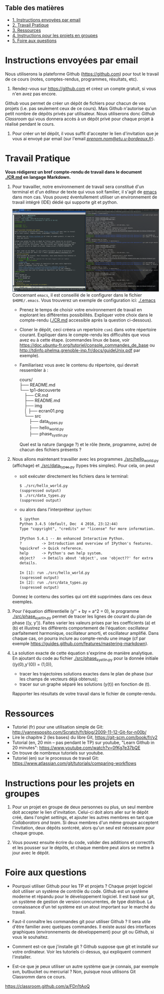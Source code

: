 <div id="table-of-contents">
<h2>Table des matières</h2>
<div id="text-table-of-contents">
<ul>
<li><a href="#orgheadline1">1. Instructions envoyées par email</a></li>
<li><a href="#orgheadline2">2. Travail Pratique</a></li>
<li><a href="#orgheadline3">3. Ressources</a></li>
<li><a href="#orgheadline4">4. Instructions pour les projets en groupes</a></li>
<li><a href="#orgheadline5">5. Foire aux questions</a></li>
</ul>
</div>
</div>


# Instructions envoyées par email<a id="orgheadline1"></a>

Nous utiliserons la plateforme Github (<https://github.com>) pour tout le travail
de ce cours (notes, comptes-rendus, programmes, résultats, etc).

1.  Rendez-vous sur <https://github.com> et créez un compte gratuit, si vous n'en
    avez pas encore.

Github vous permet de créer un dépôt de fichiers pour chacun de vos projets
(i.e. pas seulement ceux de ce cours). Mais Github n'autorise qu'un petit nombre
de dépôts privés par utilisateur. Nous utiliserons donc *Github Classroom* qui
vous donnera accès à un dépôt privé pour chaque projet à réalisé pendant le
cours.

1.  Pour créer un tel dépôt, il vous suffit d'accepter le lien d'invitation que
    je vous ai envoyé par email (sur l'email *prenom.nom@etu.u-bordeaux.fr*).

# Travail Pratique<a id="orgheadline2"></a>

**Vous rédigerez un bref compte-rendu de travail dans le document [./CR.md](./CR.md) en
 langage Markdown.**

1.  Pour travailler, notre environnement de travail sera constitué d'un terminal
    et d'un éditeur de texte qui vous soit familier, il s'agit de [emacs](https://www.gnu.org/software/emacs) dans
    mon cas. Vous pouvez éventullement utiliser un environnement de travail
    intégré (IDE) dédié qui supporte git et python.
    
      [![img](./img/ecran01.png "Voici à quoi ressemble mon écran lors de l'écriture des notes de cours.")](img/ecran01.png) Concernant `emacs`, il est conseillé de le
    configurer dans le fichier `$HOME/.emacs`. Vous trouverez un exemple de
    configuration ici: [./.emacs](./.emacs)
    
    -   Prenez le temps de choisir votre environnement de travail en explorant les
        différentes possibilités. Expliquer votre choix dans le compte-rendu
        ([./CR.md](./CR.md) accessible après la question ci-dessous).
    -   Cloner le dépôt, ceci créera un repertoire `csm1` dans votre répertoire
        courant. Expliquer dans le compte-rendu les difficultés que vous avez eu à
        cette étape. (commandes linux de base, voir
        <https://doc.ubuntu-fr.org/tutoriel/console_commandes_de_base> ou
        <http://tdinfo.phelma.grenoble-inp.fr/docs/guideUnix.pdf> par exemple).
    -   Familiarisez vous avec le contenu du répertoire, qui devrait ressembler à :
        
        <p class="verse">
        cours/<br  />
        ├── README.md<br  />
        └── tp1-decouverte<br  />
        &#xa0;&#xa0;&#xa0;&#xa0;├── CR.md<br  />
        &#xa0;&#xa0;&#xa0;&#xa0;├── README.md<br  />
        &#xa0;&#xa0;&#xa0;&#xa0;├── img<br  />
        &#xa0;&#xa0;&#xa0;&#xa0;│  ├── ecran01.png<br  />
        &#xa0;&#xa0;&#xa0;&#xa0;└── src<br  />
        &#xa0;&#xa0;&#xa0;&#xa0;&#xa0;&#xa0;&#xa0;&#xa0;├── data<sub>types.py</sub><br  />
        &#xa0;&#xa0;&#xa0;&#xa0;&#xa0;&#xa0;&#xa0;&#xa0;├── hello<sub>world.py</sub><br  />
        &#xa0;&#xa0;&#xa0;&#xa0;&#xa0;&#xa0;&#xa0;&#xa0;├── phase<sub>systlin.py</sub><br  />
        </p>
        
        Quel est la nature (langage ?) et le rôle (texte, programme, autre) de
        chacun des fichiers présents ?
2.  Nous allons maintenant travailler avec les programmes [./src/hello<sub>world.py</sub>](./src/hello_world.py)
       (affichage) et [./src/data<sub>types.py</sub>](./src/data_types.py) (types très simples). Pour cela, on peut
    
    -   soit exécuter directement les fichiers dans le terminal:
        
            $ ./src/hello_world.py
            (suppressed output)
            $ ./src/data_types.py
            (suppressed output)
    -   ou alors dans l'interpréteur `ipython`:
        
            $ ipython
            Python 3.4.5 (default, Dec  4 2016, 23:12:44) 
            Type "copyright", "credits" or "license" for more information.
            
            IPython 5.4.1 -- An enhanced Interactive Python.
            ?         -> Introduction and overview of IPython's features.
            %quickref -> Quick reference.
            help      -> Python's own help system.
            object?   -> Details about 'object', use 'object??' for extra details.
            
            In [1]: run ./src/hello_world.py
            (supressed output)
            In [2]: run ./src/data_types.py
            (supressed output)
    
    Donnez le contenu des sorties qui ont été supprimées dans ces deux exemples.
3.  Pour l'équation différentielle \(y'' + by = a^2 = 0\), le programme
    [./src/phase<sub>systlin.py</sub>](./src/phase_systlin.py) permet de tracer les lignes de courant du plan de
    phase \((y, y')\). Faites varier les valeurs prises par les coefficients \(a\) et
    \(b\) et illustrez les différents comportement de l'équation: oscillateur
    parfaitement harmonique, oscillateur amorti, et oscillateur amplifié. Dans
    chaque cas, on pourra inclure au compte-rendu une image (cf par exemple
    <https://guides.github.com/features/mastering-markdown>).
4.  La solution exacte de cette équation s'exprime de manière analytique. En
    ajoutant du code au fichier [./src/phase<sub>systlin.py</sub>](./src/phase_systlin.py) pour la donnée initiale
    \((y(0),y'(0)) = (1,0)\),
    
    -   tracer les trajectoires solutions exactes dans le plan de phase (sur les
        champs de vecteurs déjà obtenus);
    -   tracer sur un graphe séparé les solutions \(y(t)\) en fonction de \(t\).
    
    Rapporter les résultats de votre travail dans le fichier de compte-rendu.

# Ressources<a id="orgheadline3"></a>

-   Tutoriel (fr) pour une utilisation simple de Git:
    <http://yannesposito.com/Scratch/fr/blog/2009-11-12-Git-for-n00b/>
-   Lire le chapitre 2 (les bases) du libre Git, <https://git-scm.com/book/fr/v2>
-   Tutorial (en, 20 min &#x2013; pas pendant le TP) sur youtube, "Learn Github in 20
    minutes": <https://www.youtube.com/watch?v=0fKg7e37bQE>
-   On trouve de nombreux tutoriels sur youtube.
-   Tutoriel (en) sur le processus de travail Git:
    <https://www.atlassian.com/git/tutorials/comparing-workflows>

# Instructions pour les projets en groupes<a id="orgheadline4"></a>

1.  Pour un projet en groupe de deux personnes ou plus, un seul membre doit
    accepter le lien d'invitation. Celui-ci doit alors aller sur le dépôt créé,
    dans l'onglet *settings*, et ajouter les autres membres en tant que
    *Collaborators and team*. Si deux membres d'un même groupe acceptent
    l'invitation, deux dépôts sontcréé, alors qu'un seul est nécessaire pour
    chaque groupe.

2.  Vous pouvez ensuite écrire du code, valider des additions et correctifs et
    les pousser sur le dépôts, et chaque membre peut alors se mettre à jour avec
    le dépôt.

# Foire aux questions<a id="orgheadline5"></a>

-   Pourquoi utiliser Github pour les TP et projets ? Chaque projet logiciel doit
    utiliser un système de contrôle du code. Github est un système moderne et
    répandu pour le développement logiciel. Il est basé sur git, un système de
    gestion de version concurrentes, de type distribué. La connaissance d'un tel
    système est un atout important sur le marché du travail.

-   Faut-il connaître les commandes git pour utiliser Github ? Il sera utile
    d'être familier avec quelques commandes. Il existe aussi des interfaces
    graphiques (environnements de développement) pour git ou Github, si vous le
    souhaitez.

-   Comment est-ce que j'installe git ?  Github suppose que git et installé sur
    votre ordinateur. Voir les tutoriels ci-dessus, qui expliquent comment
    l'installer.

-   Est-ce que je peux utiliser un autre système que je connais, par exemple svn,
    butbucket ou mercurial ? Non, puisque nous utilisons Git Classromm dans ce
    cours.

<https://classroom.github.com/a/FDn1tAoQ>
